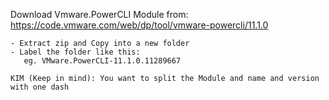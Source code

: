 Download Vmware.PowerCLI Module from: https://code.vmware.com/web/dp/tool/vmware-powercli/11.1.0

    - Extract zip and Copy into a new folder
    - Label the folder like this:
       eg. VMware.PowerCLI-11.1.0.11289667

    KIM (Keep in mind): You want to split the Module and name and version with one dash
